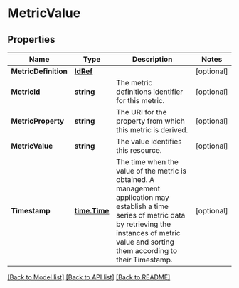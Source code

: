 # MetricValue

## Properties
Name | Type | Description | Notes
------------ | ------------- | ------------- | -------------
**MetricDefinition** | [**IdRef**](idRef.md) |  | [optional] 
**MetricId** | **string** | The metric definitions identifier for this metric. | [optional] 
**MetricProperty** | **string** | The URI for the property from which this metric is derived. | [optional] 
**MetricValue** | **string** | The value identifies this resource. | [optional] 
**Timestamp** | [**time.Time**](time.Time.md) | The time when the value of the metric is obtained. A management application may establish a time series of metric data by retrieving the instances of metric value and sorting them according to their Timestamp. | [optional] 

[[Back to Model list]](../README.md#documentation-for-models) [[Back to API list]](../README.md#documentation-for-api-endpoints) [[Back to README]](../README.md)


